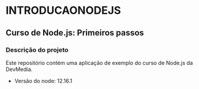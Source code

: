 # INTRODUCAONODEJS
## Curso de Node.js: Primeiros passos

### Descrição do projeto
Este repositório contém uma aplicação de exemplo do curso de Node.js da DevMedia.

* Versão do node: 12.16.1
